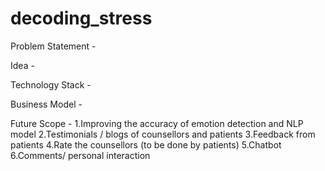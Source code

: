 # decoding_stress
Problem Statement - 





Idea - 




Technology Stack - 





Business Model - 




Future Scope - 
1.Improving the accuracy of emotion detection and NLP model
2.Testimonials / blogs of counsellors and patients
3.Feedback from patients
4.Rate the counsellors (to be done by patients)
5.Chatbot
6.Comments/ personal interaction


